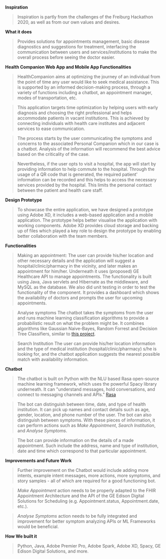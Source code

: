 **Inspiration**
> Inspiration is partly from the challenges of the Freiburg Hackathon 2020, as well as from our own values and desires.

**What it does**
> Provides solutions for appointments management, basic disease diagnostics and suggestions for treatment, interfacing the communication between users and services/institutions to make the overall process before seeing the doctor easier.

**Health Companion Web App and Mobile App Functionalities**

> HealthCompanion aims at optimizing the journey of an individual from the point of time any user would like to seek medical assistance. This is supported by an informed decision-making process, through a variety of functions including a chatbot, an appointment manager, modes of transportation, etc. 

> This application targets time optimization by helping users with early diagnosis and choosing the right professional and helps accommodate patients in vacant institutions. This is achieved by connecting individuals with health care institutes and adjacent services to ease communication.

> The process starts by the user communicating the symptoms and concerns to the associated Personal Companion which in our case is a chatbot. Analysis of the information will recommend the best advice based on the criticality of the case. 

> Nevertheless, if the user opts to visit a hospital, the app will start by providing information to help commute to the hospital.  Through the usage of a QR code that is generated, the required patient' information can be recorded and this helps to access the necessary services provided by the hospital. This limits the personal contact between the patient and health care staff.

**Design Prototype**

> To showcase the entire application, we have designed a prototype using Adobe XD, it includes a web-based application and a mobile application. The prototype helps better visualise the application with working components. Adobe XD provides cloud storage and backing up of files which played a key role to design the prototype by enabling better collaboration with the team members.


**Functionalities**

> Making an appointment:
The user can provide his/her location and other necessary details and the application will suggest a hospital/clinic/pharmacy in the vicinity, and later makes an appointment for him/her. Underneath it uses (proposed) GE Healthcare API to manage appointments. The functionality is built using Java, Java servlets and Hibernate as the middleware, and MySQL as the database. We also did unit testing in order to test the functionality of the component. It provides a dashboard which shows the availability of doctors and prompts the user for upcoming appointments.

> Analyse symptoms
The chatbot takes the symptoms from the user and runs machine learning classification algorithms to provide a probabilistic result on what the problem might be. It combines algorithms like Gaussian Naive-Bayes, Random Forrest and Decision Tree Classifiers, similar to [this project](https://github.com/Aniruddha-Tapas/Predicting-Diseases-From-Symptoms). 

> Search Institution
The user can provide his/her location information and the type of medical institution (hospital/clinic/pharmacy) s/he is looking for, and the chatbot application suggests the nearest possible match with availability information. 


**Chatbot**

> The chatbot is built on Python with the NLU based Rasa open-source machine learning framework, which uses the powerful Spacy library underneath. It can "understand messages, hold conversations, and connect to messaging channels and APIs." [Rasa](https://rasa.com/docs/rasa/)

> The bot can distinguish between time, date, and type of health institution. It can pick up names and contact details such as age, gender, location, and phone number of the user. The bot can also distinguish between symptoms.
With these pieces of information, it can perform actions such as _Make Appointment_, _Search Institution_, and _Analyse Symptoms_.
 
> The bot can provide information on the details of a made appointment. Such include the address, name and type of institution, date and time which correspond to that particular appointment. 


**Improvements and Future Work**

> Further improvement on the Chatbot would include adding more intents, example intent messages, more actions, more symptoms, and story samples - all of which are required for a good functioning bot. 

> _Make Appointment_ action needs to be properly adapted to the FHIR Appointment Architecture and the API of the GE Edison Digital Solutions for Scheduling (e.g. Appointment.status, Appointment.date, etc.).

> _Analyse Symptoms_ action needs to be fully integrated and improvement for better symptom analyzing APIs or ML Frameworks would be beneficial.


**How We built it**
> Python, Java, Adobe Premier Pro, Adobe Spark, Adobe XD, Spacy, GE Edison Digital Solutions, and more.

